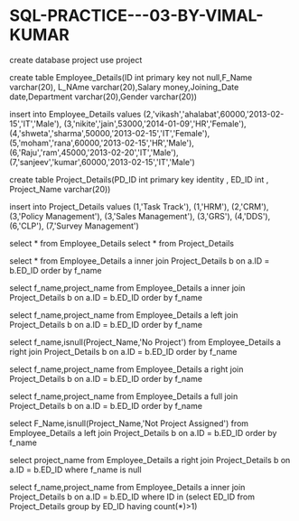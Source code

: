 # SQL-PRACTICE---03-BY-VIMAL-KUMAR



create database project
use project

create table Employee_Details(ID int primary key not null,F_Name varchar(20),
L_NAme varchar(20),Salary money,Joining_Date date,Department varchar(20),Gender varchar(20))

insert into Employee_Details values
(2,'vikash','ahalabat',60000,'2013-02-15','IT','Male'),
(3,'nikite','jain',53000,'2014-01-09','HR','Female'),
(4,'shweta','sharma',50000,'2013-02-15','IT','Female'),
(5,'moham','rana',60000,'2013-02-15','HR','Male'),
(6,'Raju','ram',45000,'2013-02-20','IT','Male'),
(7,'sanjeev','kumar',60000,'2013-02-15','IT','Male')

create table Project_Details(PD_ID int primary key identity , ED_ID int , Project_Name varchar(20))

insert into Project_Details values
(1,'Task Track'),
(1,'HRM'),
(2,'CRM'),
(3,'Policy Management'),
(3,'Sales Management'),
(3,'GRS'),
(4,'DDS'),
(6,'CLP'),
(7,'Survey Management')

select * from Employee_Details
select * from Project_Details

select * from Employee_Details a inner join Project_Details b on a.ID = b.ED_ID order by f_name


select f_name,project_name from Employee_Details a inner join Project_Details b on a.ID = b.ED_ID order by f_name

select f_name,project_name from Employee_Details a left join Project_Details b on a.ID = b.ED_ID order by f_name

select f_name,isnull(Project_Name,'No Project') from Employee_Details a right join Project_Details b on a.ID = b.ED_ID order by f_name

select f_name,project_name from Employee_Details a right join Project_Details b on a.ID = b.ED_ID order by f_name

select f_name,project_name from Employee_Details a full join Project_Details b on a.ID = b.ED_ID order by f_name

select F_Name,isnull(Project_Name,'Not Project Assigned') from Employee_Details a left join Project_Details b on a.ID = b.ED_ID order by f_name

select project_name from Employee_Details a right join Project_Details b on a.ID = b.ED_ID  where f_name is null

select f_name,project_name from Employee_Details a inner join Project_Details b on a.ID = b.ED_ID where ID in
(select ED_ID from Project_Details group by ED_ID having count(*)>1)
